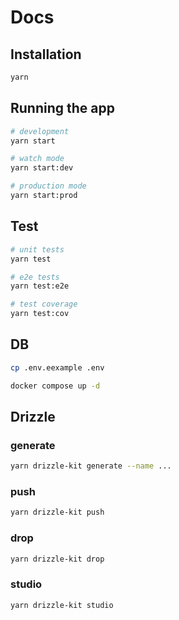 # Docs

## Installation

```bash
yarn
```

## Running the app

```bash
# development
yarn start

# watch mode
yarn start:dev

# production mode
yarn start:prod
```

## Test

```bash
# unit tests
yarn test

# e2e tests
yarn test:e2e

# test coverage
yarn test:cov
```

## DB

```bash
cp .env.eexample .env
```

```bash
docker compose up -d
```

## Drizzle

### generate
```bash
yarn drizzle-kit generate --name ...
```

### push
```bash
yarn drizzle-kit push
```

### drop
```bash
yarn drizzle-kit drop
```

### studio
```bash
yarn drizzle-kit studio
```
